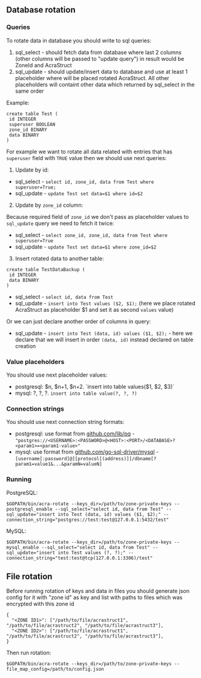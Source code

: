## Database rotation

### Queries
To rotate data in database you should write to sql queries:
1. sql_select - should fetch data from database where last 2 columns (other columns will be passed to "update query") in result would be ZoneId and AcraStruct
2. sql_update - should update/insert data to database and use at least 1 placeholder where will be placed rotated AcraStruct. All other placeholders will containt other data which returned by sql_select in the same order

Example:
```
create table Test (
 id INTEGER
 superuser BOOLEAN
 zone_id BINARY
 data BINARY
)
```

For example we want to rotate all data related with entries that has `superuser` field with `TRUE` value then we should use next queries:
1. Update by id:

* sql_select - `select id, zone_id, data from Test where superuser=True;`
* sql_update - `update Test set data=$1 where id=$2`

2. Update by `zone_id` column:

Because required field of `zone_id` we don't pass as placeholder values to `sql_update` query we need to fetch it twice:

* sql_select - `select zone_id, zone_id, data from Test where superuser=True`
* sql_update - `update Test set data=$1 where zone_id=$2`

3. Insert rotated data to another table:

```
create table TestDataBackup (
 id INTEGER
 data BINARY
)
```

* sql_select - `select id, data from Test`
* sql_update - `insert into Test values ($2, $1);` (here we place rotated AcraStruct as placeholder $1 and set it as second `values` value)

Or we can just declare another order of columns in query:
* sql_update - `insert into Test (data, id) values ($1, $2);` - here we declare that we will insert in order `(data, id)` instead declared on table creation

### Value placeholders
You should use next placeholder values:
* postgresql: $n, $n+1, $n+2. `insert into table values($1, $2, $3)`
* mysql: ?, ?, ?. `insert into table value(?, ?, ?)`

### Connection strings
You should use next connection string formats:
* postgresql: use format from [github.com/lib/pq](https://godoc.org/github.com/lib/pq) - `"postgres://<USERNAME>:<PASSWORD>@<HOST>:<PORT>/<DATABASE>?<param1>=<param1-value>"`
* mysql: use format from [github.com/go-sql-driver/mysql](https://github.com/go-sql-driver/mysql) - `[username[:password]@][protocol[(address)]]/dbname[?param1=value1&...&paramN=valueN]`

### Running
PostgreSQL:
```
$GOPATH/bin/acra-rotate --keys_dir=/path/to/zone-private-keys --postgresql_enable --sql_select="select id, data from Test" --sql_update="insert into Test (data, id) values ($1, $2);" --connection_string="postgres://test:test@127.0.0.1:5432/test"
```

MySQL:
```
$GOPATH/bin/acra-rotate --keys_dir=/path/to/zone-private-keys --mysql_enable --sql_select="select id, data from Test" --sql_update="insert into Test values (?, ?);" --connection_string="test:test@tcp(127.0.0.1:3306)/test"
```      

## File rotation

Before running rotation of keys and data in files you should generate json config for it with "zone id" as key and list with paths to files which was encrypted with this zone id
```
{
  "<ZONE ID1>": ["/path/to/file/acrastruct1", "/path/to/file/acrastruct2", "/path/to/file/acrastruct3"],
  "<ZONE ID2>": ["/path/to/file/acrastruct1", "/path/to/file/acrastruct2", "/path/to/file/acrastruct3"],
}
```
Then run rotation:
```
$GOPATH/bin/acra-rotate --keys_dir=/path/to/zone-private-keys --file_map_config=/path/to/config.json
```